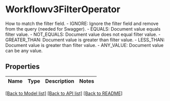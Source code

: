 # Workflowv3FilterOperator

How to match the filter field.   - IGNORE: Ignore the filter field and remove from the query (needed for Swagger).  - EQUALS: Document value equals filter value.  - NOT_EQUALS: Document value does not equal filter value.  - GREATER_THAN: Document value is greater than filter value.  - LESS_THAN: Document value is greater than filter value.  - ANY_VALUE: Document value can be any value.

## Properties

Name | Type | Description | Notes
------------ | ------------- | ------------- | -------------

[[Back to Model list]](../README.md#documentation-for-models) [[Back to API list]](../README.md#documentation-for-api-endpoints) [[Back to README]](../README.md)


